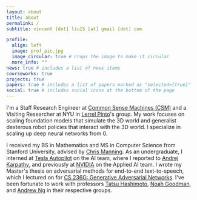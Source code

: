 ```yaml
---
layout: about
title: about
permalink: /
subtitle: vincent [dot] liu15 [at] gmail [dot] com

profile:
  align: left
  image: prof_pic.jpg
  image_circular: true # crops the image to make it circular
  more_info: ""
news: true # includes a list of news items
courseworks: true
projects: true
papers: true # includes a list of papers marked as "selected={true}"
social: true # includes social icons at the bottom of the page
---
```


I'm a Staff Research Engineer at [Common Sense Machines (CSM)](https://www.csm.ai/) and a Visiting Researcher at NYU in [Lerrel Pinto](https://www.lerrelpinto.com/)'s group. My work focuses on scaling foundation models that simulate the 3D world and generalist dexterous robot policies that interact with the 3D world. I specialize in scaling up deep neural networks from 0.

I received my BS in Mathematics and MS in Computer Science from Stanford University, advised by [Chris Manning](https://nlp.stanford.edu/~manning/). As an undergraduate, I interned at [Tesla Autopilot](https://www.tesla.com/autopilot) on the AI team, where I reported to [Andrej Karpathy](https://karpathy.ai/), and previously at [NVIDIA](https://www.nvidia.com/en-us/) on the Applied AI team. I wrote my Master's thesis on adversarial methods for end-to-end text-to-speech, which I lectured on for [CS 236G: Generative Adversarial Networks](https://cs236g.stanford.edu/). I've been fortunate to work with professors [Tatsu Hashimoto](https://thashim.github.io/), [Noah Goodman](https://cocolab.stanford.edu/ndg), and [Andrew Ng](https://www.andrewng.org/) in their respective groups.
